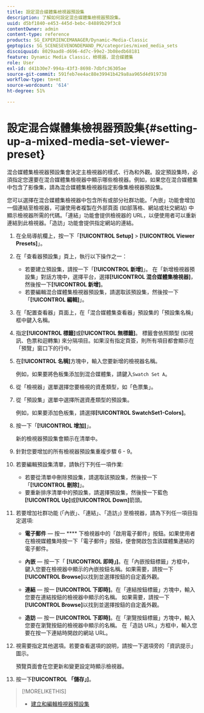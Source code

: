 ```yaml
---
title: 設定混合媒體集檢視器預設集
description: 了解如何設定混合媒體集檢視器預設集。
uuid: d5bf1840-e453-445d-bebc-84889b29f3c8
contentOwner: admin
content-type: reference
products: SG_EXPERIENCEMANAGER/Dynamic-Media-Classic
geptopics: SG_SCENESEVENONDEMAND_PK/categories/mixed_media_sets
discoiquuid: 8029aad8-d696-4d7c-99e2-3b08edb68181
feature: Dynamic Media Classic，檢視器，混合媒體集
role: User
exl-id: d41b30e7-994a-43f3-8698-7dbfc36305ae
source-git-commit: 591feb7ee4ac88e39941b429a8aa965d4d919738
workflow-type: tm+mt
source-wordcount: '614'
ht-degree: 51%

---
```


# 設定混合媒體集檢視器預設集{#setting-up-a-mixed-media-set-viewer-preset}

混合媒體集檢視器預設集會決定主檢視器的樣式、行為和外觀。設定預設集時，必須指定您還要在混合媒體集檢視器中顯示哪些檢視器。例如，如果您在混合媒體集中包含了影像集，請為混合媒體集檢視器指定影像集檢視器預設集。

您可以選擇在混合媒體集檢視器中包含所有或部分社群功能。「內嵌」功能會增加一個連結至檢視器，可讓使用者複製在外部頁面 (如部落格、網站或社交網站) 中顯示檢視器所需的代碼。「連結」功能會提供檢視器的 URL，以便使用者可以重新連結到此檢視器。「造訪」功能會提供指定網站的連結。

1. 在全局導航欄上，按一下「**[!UICONTROL Setup]** > **[!UICONTROL Viewer Presets]**」。
1. 在「查看器預設集」頁上，執行以下操作之一：

   * 若要建立預設集，請按一下「**[!UICONTROL 新增]**」。 在「新增檢視器預設集」對話方塊中，選擇平台，選擇&#x200B;**[!UICONTROL 混合媒體集檢視器]**，然後按一下&#x200B;**[!UICONTROL 新增]**。
   * 若要編輯混合媒體集檢視器預設集，請選取該預設集，然後按一下「**[!UICONTROL 編輯]**」。

1. 在「配置查看器」頁面上，在「混合媒體集查看器」預設集的「預設集名稱」框中鍵入名稱。
1. 指定&#x200B;**[!UICONTROL 標籤]**&#x200B;或&#x200B;**[!UICONTROL 無標籤]**。 標籤會依照類型 (如視訊、色票和迴轉集) 來分隔項目。如果沒有指定頁簽，則所有項目都會顯示在「預覽」窗口下的行中。
1. 在&#x200B;**[!UICONTROL 名稱]**&#x200B;方塊中，輸入您要新增的檢視器名稱。

   例如，如果要將色板集添加到混合媒體集，請鍵入`Swatch Set A`。

1. 從「檢視器」選單選擇您要檢視的資產類型，如「色票集」。
1. 從「預設集」選單中選擇所選資產類型的預設集。

   例如，如果要添加色板集，請選擇&#x200B;**[!UICONTROL SwatchSet1-Colors]**。

1. 按一下「**[!UICONTROL 增加]**」。

   新的檢視器預設集會顯示在清單中。

1. 針對您要增加的所有檢視器預設集重複步驟 6 - 9。
1. 若要編輯預設集清單，請執行下列任一項作業:

   * 若要從清單中刪除預設集，請選取該預設集，然後按一下「**[!UICONTROL 刪除]**」。
   * 要重新排序清單中的預設集，請選擇預設集，然後按一下藍色&#x200B;**[!UICONTROL Up]**&#x200B;或&#x200B;**[!UICONTROL Down]**&#x200B;箭頭。

1. 若要增加社群功能 (「內嵌」、「連結」、「造訪」) 至檢視器，請為下列任一項目指定選項:

   * **電子郵件**  — 按一 **** 下檢視器中的「啟用電子郵件」按鈕。如果使用者在檢視媒體集時按一下「電子郵件」按鈕，便會開啟包含該媒體集連結的電子郵件。

   * **內嵌**  — 按一下「 **[!UICONTROL 即時」]**。在「內嵌按鈕標籤」方框中，鍵入您要在檢視器中顯示的內嵌按鈕名稱。如果需要，請按一下&#x200B;**[!UICONTROL Browse]**&#x200B;以找到並選擇按鈕的自定義外觀。

   * **連結**  — 按一 **[!UICONTROL 下即時]**。在「連結按鈕標籤」方塊中，輸入您要在連結按鈕的檢視器中顯示的名稱。 如果需要，請按一下&#x200B;**[!UICONTROL Browse]**&#x200B;以找到並選擇按鈕的自定義外觀。

   * **造訪**  — 按一 **[!UICONTROL 下即時]**。在「瀏覽按鈕標籤」方塊中，輸入您要在瀏覽按鈕的檢視器中顯示的名稱。 在「造訪 URL」方框中，輸入您要在按一下連結時開啟的網站 URL。

1. 視需要指定其他選項。若要查看選項的說明，請按一下選項旁的「資訊提示」圖示。

   預覽頁面會在您更新和變更設定時顯示檢視器。

1. 按一下&#x200B;**[!UICONTROL 「儲存」]**。

>[!MORELIKETHIS]
>
>* [建立和編輯檢視器預設集](application-setup.md#adding_and_editing_viewer_presets)

